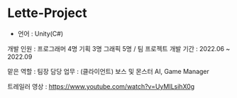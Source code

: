 # Lette-Project

- 언어 : Unity(C#)

개발 인원 : 프로그래머 4명
기획 3명
그래픽 5명
/ 팀 프로젝트
개발 기간 : 2022.06 ~ 2022.09

맡은 역할 : 팀장
담당 업무 : (클라이언트) 보스 및 몬스터 AI, Game Manager

트레일러 영상 : https://www.youtube.com/watch?v=UyMILsihX0g
